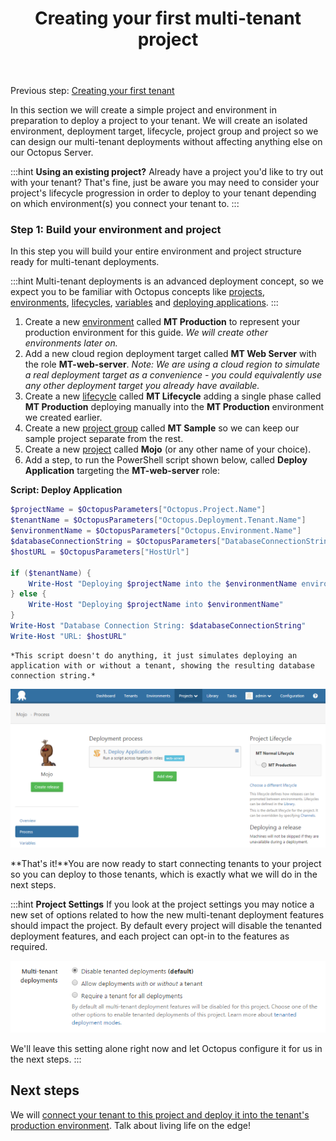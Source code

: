 ﻿---
title: Creating your first multi-tenant project
position: 1
---


Previous step: [Creating your first tenant](/docs/home/guides/multi-tenant-deployments/multi-tenant-deployment-guide/creating-your-first-tenant.md)


In this section we will create a simple project and environment in preparation to deploy a project to your tenant. We will create an isolated environment, deployment target, lifecycle, project group and project so we can design our multi-tenant deployments without affecting anything else on our Octopus Server.

:::hint
**Using an existing project?**
Already have a project you'd like to try out with your tenant? That's fine, just be aware you may need to consider your project's lifecycle progression in order to deploy to your tenant depending on which environment(s) you connect your tenant to.
:::

### Step 1: Build your environment and project


In this step you will build your entire environment and project structure ready for multi-tenant deployments.

:::hint
Multi-tenant deployments is an advanced deployment concept, so we expect you to be familiar with Octopus concepts like [projects](/docs/home/key-concepts/projects.md), [environments](/docs/home/key-concepts/environments.md), [lifecycles](/docs/home/key-concepts/lifecycles.md), [variables](/docs/home/deploying-applications/variables.md) and [deploying applications](/docs/home/deploying-applications.md).
:::

1. Create a new [environment](/docs/home/key-concepts/environments.md) called **MT Production** to represent your production environment for this guide. *We will create other environments later on.*
2. Add a new cloud region deployment target called **MT Web Server** with the role **MT-web-server**.
*Note: We are using a cloud region to simulate a real deployment target as a convenience - you could equivalently use any other deployment target you already have available.*
3. Create a new [lifecycle](/docs/home/key-concepts/lifecycles.md) called **MT Lifecycle** adding a single phase called **MT Production** deploying manually into the **MT Production** environment we created earlier.
4. Create a new [project group](/docs/home/key-concepts/project-groups.md) called **MT Sample** so we can keep our sample project separate from the rest.
5. Create a new [project](/docs/home/key-concepts/projects.md) called **Mojo** (or any other name of your choice).
6. Add a step, to run the PowerShell script shown below, called **Deploy Application** targeting the **MT-web-server** role:

**Script: Deploy Application**

```powershell
$projectName = $OctopusParameters["Octopus.Project.Name"]
$tenantName = $OctopusParameters["Octopus.Deployment.Tenant.Name"]
$environmentName = $OctopusParameters["Octopus.Environment.Name"]
$databaseConnectionString = $OctopusParameters["DatabaseConnectionString"]
$hostURL = $OctopusParameters["HostUrl"]

if ($tenantName) {
    Write-Host "Deploying $projectName into the $environmentName environment for $tenantName"
} else {
    Write-Host "Deploying $projectName into $environmentName"
}
Write-Host "Database Connection String: $databaseConnectionString"
Write-Host "URL: $hostURL"
```
    *This script doesn't do anything, it just simulates deploying an application with or without a tenant, showing the resulting database connection string.*



![](/docs/images/5669300/5865553.png)


**That's it!**You are now ready to start connecting tenants to your project so you can deploy to those tenants, which is exactly what we will do in the next steps.

:::hint
**Project Settings**
If you look at the project settings you may notice a new set of options related to how the new multi-tenant deployment features should impact the project. By default every project will disable the tenanted deployment features, and each project can opt-in to the features as required.


![](/docs/images/5669300/5865692.png)


We'll leave this setting alone right now and let Octopus configure it for us in the next steps.
:::

## Next steps


We will [connect your tenant to this project and deploy it into the tenant's production environment](/docs/home/guides/multi-tenant-deployments/multi-tenant-deployment-guide/deploying-a-simple-multi-tenant-project.md). Talk about living life on the edge!
